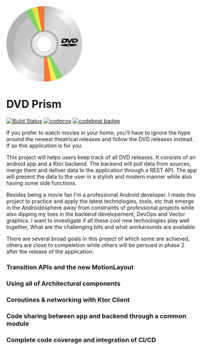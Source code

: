 <p>
  <img src="https://github.com/saied89/DVDPrism/blob/master/logo.svg" width="200" height="200"/>
</p>

# DVD Prism

[![Build Status](https://travis-ci.com/saied89/DVDPrism.svg?branch=master)](https://travis-ci.com/saied89/DVDPrism)
[![codecov](https://codecov.io/gh/saied89/DVDPrism/branch/master/graph/badge.svg)](https://codecov.io/gh/saied89/DVDPrism) 
[![codebeat badge](https://codebeat.co/badges/3e3e2365-f99c-414a-89ee-1efae89fa841)](https://codebeat.co/projects/github-com-saied89-dvdprism-master)

If you prefer to watch movies in your home, you'll have to ignore the hype around the newest theatrical releases and follow the DVD releases instead. If so this application is for you.

This project will helps users keep track of all DVD releases. It consists of an android app and a Ktor backend. The backend will pull data from sources, merge them and deliver data to the application through a REST API. The app will present the data to the user in a stylish and modern manner while also having some side functions.

Besides being a movie fan I'm a professional Android developer. I made this project to practice and apply the latest technologies, tools, etc that emerge in the Androidosphere away from constraints of professional projects while also dipping my toes in the backend developement, DevOps and Vector graphics. I want to investigate if all these cool new technologies play well together, What are the challenging bits and what workarounds are available.

There are several broad goals in this project of which some are achieved, others are close to compeletion while others will be persued in phase 2 after the release of the application.

### Transition APIs and the new MotionLayout

### Using all of Architectural components

### Coroutines & networking with Ktor Client

### Code sharing between app and backend through a common module

### Complete code coverage and integration of CI/CD




